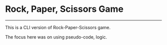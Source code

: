 # Rock, Paper, Scissors Game

***

This is a CLI version of Rock-Paper-Scissors game.

The focus here was on using pseudo-code, logic.

